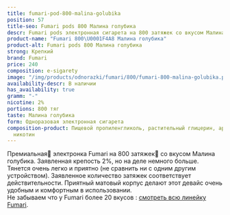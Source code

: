 ```yaml
---
title: fumari-pod-800-malina-golubika
position: 57
title-seo: Fumari pods 800 Малина голубика
descr: Fumari pods электронная сигарета на 800 затяжек со вкусом Малина голубика
product-name: "Fumari 800\U0001F4A8 Малина голубика"
product-alt: Fumari pods 800 Малина голубика
strong: Крепкий
brand: Fumari
price: 240
composition: e-sigarety
image: "/img/products/odnorazki/fumari/800/fumari-800-malina-golubika.png"
availability-descr: В наличии
has_availability: true
gramm: "-"
nicotine: 2%
portions: 800 тяг
taste: Малина голубика
form: Одноразовая электронная сигарета
composition-product: Пищевой пропиленгликоль, растительный глицерин, ароматизатор,
  никотин
---
```


Премиальная🥇 электронка Fumari на 800 затяжек💨 со вкусом Малина голубика. Заявленная крепость 2%, но на деле немного больше. Тянется очень легко и приятно (не сравнить ни с одним другим устройством). Заявленное количество затяжек соответствует действительности. Приятный матовый корпус делают этот девайс очень удобным и комфортным в использовании.<br>
Не забываем что у Fumari более 20 вкусов : [смотреть всю линейку Fumari](/fumari).